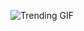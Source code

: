 ![Trending GIF](https://media2.giphy.com/media/v1.Y2lkPThiYjIxNzcyMmlhb3AyM2g4Mno4M2gzeWRjNXpvbGx2dG9qYmVzaW40dnllcGQxYyZlcD12MV9naWZzX3NlYXJjaCZjdD1n/xUPGcEliCc7bETyfO8/giphy.gif)
